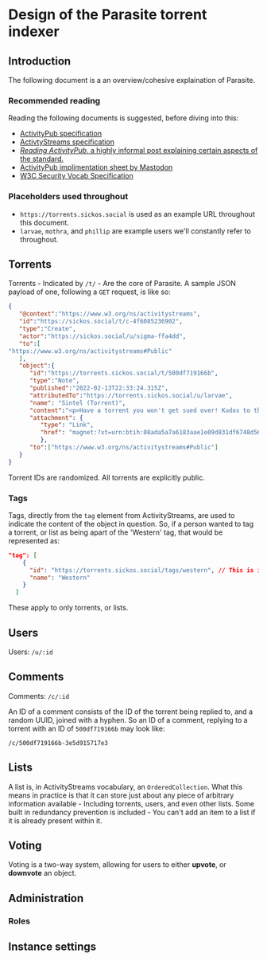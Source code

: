# Design of the Parasite torrent indexer

## Introduction
The following document is a an overview/cohesive explaination of Parasite.

### Recommended reading
Reading the following documents is suggested, before diving into this:
- [ActivityPub specification](https://www.w3.org/TR/activitypub/)
- [ActivtyStreams specification](https://www.w3.org/TR/activitystreams-vocabulary/)
- [*Reading ActivityPub*, a highly informal post explaining certain aspects of the standard.](https://tinysubversions.com/notes/reading-activitypub/)
- [ActivityPub implimentation sheet by Mastodon](https://docs.joinmastodon.org/spec/activitypub/)
- [W3C Security Vocab Specification](https://w3c-ccg.github.io/security-vocab/)

### Placeholders used throughout
- `https://torrents.sickos.social` is used as an example URL throughout this document.
- `larvae`, `mothra`, and `phillip` are example users we'll constantly refer to throughout.

## Torrents
Torrents - Indicated by `/t/` - Are the core of Parasite. A sample JSON payload of one, following a `GET` request, is like so: 
```json
{
   "@context":"https://www.w3.org/ns/activitystreams",
   "id":"https://sickos.social/t/c-4f6085236902",
   "type":"Create",
   "actor":"https://sickos.social/u/sigma-ffa4dd",
   "to":[
"https://www.w3.org/ns/activitystreams#Public"
   ],
   "object":{
      "id":"https://torrents.sickos.social/t/500df719166b",
      "type":"Note",
      "published":"2022-02-13T22:33:24.315Z",
      "attributedTo":"https://torrents.sickos.social/u/larvae",
      "name": "Sintel (Torrent)",
      "content":"<p>Have a torrent you won't get sued over! Kudos to the Blender foundation for making this one, and for free!</p>",
      "attachment": {
         "type": "Link",
         "href": "magnet:?xt=urn:btih:08ada5a7a6183aae1e09d831df6748d566095a10&dn=Sintel&tr=udp%3A%2F%2Fexplodie.org%3A6969&tr=udp%3A%2F%2Ftracker.coppersurfer.tk%3A6969&tr=udp%3A%2F%2Ftracker.empire-js.us%3A1337&tr=udp%3A%2F%2Ftracker.leechers-paradise.org%3A6969&tr=udp%3A%2F%2Ftracker.opentrackr.org%3A1337&tr=wss%3A%2F%2Ftracker.btorrent.xyz&tr=wss%3A%2F%2Ftracker.fastcast.nz&tr=wss%3A%2F%2Ftracker.openwebtorrent.com&ws=https%3A%2F%2Fwebtorrent.io%2Ftorrents%2F&xs=https%3A%2F%2Fwebtorrent.io%2Ftorrents%2Fsintel.torrent"
         },
      "to":["https://www.w3.org/ns/activitystreams#Public"]
   }
}
```
Torrent IDs are randomized. All torrents are explicitly public.

### Tags
Tags, directly from the `tag` element from ActivityStreams, are used to indicate the content of the object in question. So, if a person
wanted to tag a torrent, or list as being apart of the 'Western' tag, that would be represented as:

```json
"tag": [
    {
      "id": "https://torrents.sickos.social/tags/western", // This is in the spec, which is why I was trying to push it earlier...
      "name": "Western"
    }
  ]
```

These apply to only torrents, or lists. 

## Users
Users: `/u/:id`

## Comments
Comments: `/c/:id`

An ID of a comment consists of the ID of the torrent being replied to, and a random UUID, joined with a hyphen. So an ID of a comment, replying to
a torrent with an ID of `500df719166b` may look like:

`/c/500df719166b-3e5d915717e3`

## Lists
A list is, in ActivityStreams vocabulary, an `OrderedCollection`. What this means in practice is that it can store just about any piece of arbitrary
information available - Including torrents, users, and even other lists. Some built in redundancy prevention is included - You can't add an item to a
list if it is already present within it.

## Voting
Voting is a two-way system, allowing for users to either **upvote**, or **downvote** an object.

## Administration

### Roles

## Instance settings
